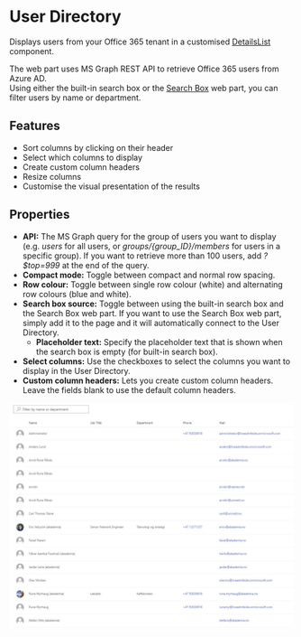 # User Directory

Displays users from your Office 365 tenant in a customised [DetailsList](https://developer.microsoft.com/en-us/fabric#/controls/web/detailslist) component.  

The web part uses MS Graph REST API to retrieve Office 365 users from Azure AD.  
Using either the built-in search box or the [Search Box](search-box.md) web part, you can filter users by name or department.

## Features

- Sort columns by clicking on their header
- Select which columns to display
- Create custom column headers
- Resize columns
- Customise the visual presentation of the results

## Properties

- **API:** The MS Graph query for the group of users you want to display (e.g. *users* for all users, or *groups/{group_ID}/members* for users in a specific group). If you want to retrieve more than 100 users, add *?$top=999* at the end of the query.
- **Compact mode:** Toggle between compact and normal row spacing.
- **Row colour:** Toggle between single row colour (white) and alternating row colours (blue and white).
- **Search box source:** Toggle between using the built-in search box and the Search Box web part. If you want to use the Search Box web part, simply add it to the page and it will automatically connect to the User Directory.
  - **Placeholder text:** Specify the placeholder text that is shown when the search box is empty (for built-in search box).
- **Select columns:** Use the checkboxes to select the columns you want to display in the User Directory.
- **Custom column headers:** Lets you create custom column headers. Leave the fields blank to use the default column headers.

<p align="center">
  <img src="img/user-directory.JPG" alt="User Directory demo"/>
</p>